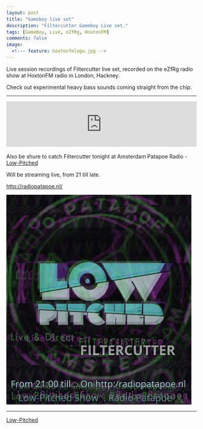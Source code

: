 ```yaml
---
layout: post
title: "Gameboy live set"
description: "Filtercutter Gameboy Live set."
tags: [GameBoy, Live, eZfRg, HoxtonFM]
comments: false
image:
  <!--- feature: hoxtonfmlogo.jpg -->
---
```


Live session recordings of Filtercutter live set, recorded on the eZfRg radio show at HoxtonFM radio in London, Hackney.

Check out experimental heavy bass sounds coming straight from the chip. 

---

<iframe width="100%" height="120" src="https://www.mixcloud.com/widget/iframe/?hide_cover=1&feed=%2Flow-pitchedpleasure%2Flow-pitched-radio-22-w-filtercutter-15apr15%2F" frameborder="0" ></iframe>


Also be shure to catch Filtercutter tonight at Amsterdam Patapoe Radio - <a href="http://www.lowpitched.org/" target="_blank">Low-Pitched</a>

Will be streaming live, from 21 till late.

<a href="http://radiopatapoe.nl/" target="_blank">http://radiopatapoe.nl/</a>

<a href="http://radiopatapoe.nl/" target="_blank"><img src="/images/lpptpradio.jpg"></a>

---

<div markdown="0"><a href="https://www.facebook.com/LowPitchedPl3asure" target="_blank" class="btn btn-info">Low-Pitched</a></div>
